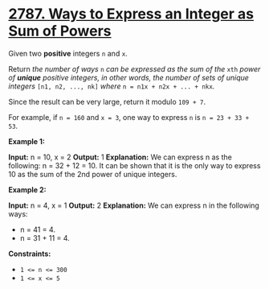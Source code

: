 # [2787. Ways to Express an Integer as Sum of Powers](https://leetcode.com/problems/ways-to-express-an-integer-as-sum-of-powers/)

Given two  **positive**  integers  `n`  and  `x`.

Return  _the number of ways_ `n` _can be expressed as the sum of the_ `xth` _power of  **unique**  positive integers, in other words, the number of sets of unique integers_ `[n1, n2, ..., nk]` _where_ `n = n1x + n2x + ... + nkx`_._

Since the result can be very large, return it modulo  `109 + 7`.

For example, if  `n = 160`  and  `x = 3`, one way to express  `n`  is  `n = 23 + 33 + 53`.

**Example 1:**

**Input:** n = 10, x = 2
**Output:** 1
**Explanation:** We can express n as the following: n = 32 + 12 = 10.
It can be shown that it is the only way to express 10 as the sum of the 2nd power of unique integers.

**Example 2:**

**Input:** n = 4, x = 1
**Output:** 2
**Explanation:** We can express n in the following ways:
- n = 41 = 4.
- n = 31 + 11 = 4.

**Constraints:**

-   `1 <= n <= 300`
-   `1 <= x <= 5`
